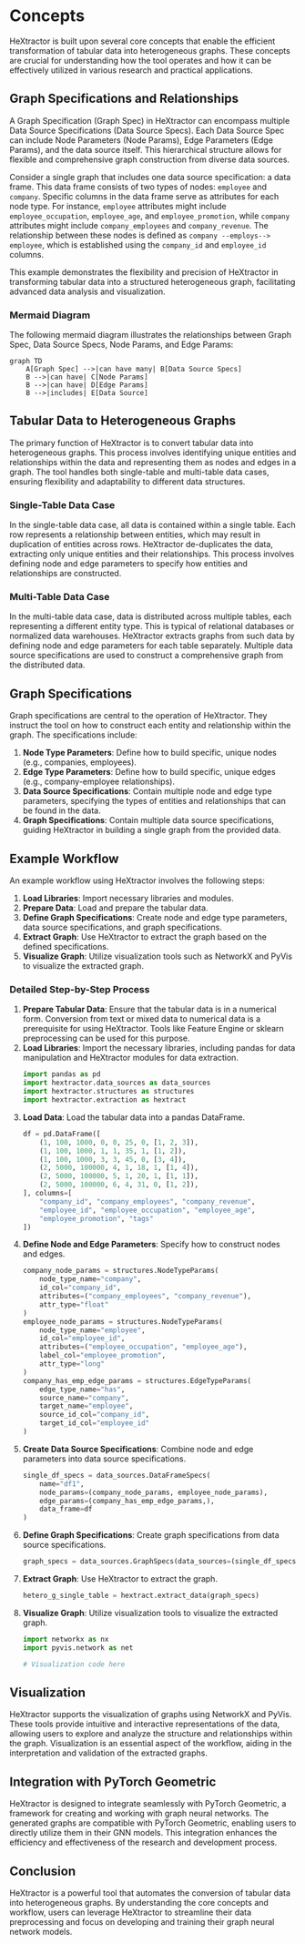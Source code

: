 # Concepts

HeXtractor is built upon several core concepts that enable the efficient transformation of tabular data into heterogeneous graphs. These concepts are crucial for understanding how the tool operates and how it can be effectively utilized in various research and practical applications.

## Graph Specifications and Relationships

A Graph Specification (Graph Spec) in HeXtractor can encompass multiple Data Source Specifications (Data Source Specs). Each Data Source Spec can include Node Parameters (Node Params), Edge Parameters (Edge Params), and the data source itself. This hierarchical structure allows for flexible and comprehensive graph construction from diverse data sources.

Consider a single graph that includes one data source specification: a data frame. This data frame consists of two types of nodes: `employee` and `company`. Specific columns in the data frame serve as attributes for each node type. For instance, `employee` attributes might include `employee_occupation`, `employee_age`, and `employee_promotion`, while `company` attributes might include `company_employees` and `company_revenue`. The relationship between these nodes is defined as `company --employs--> employee`, which is established using the `company_id` and `employee_id` columns.

This example demonstrates the flexibility and precision of HeXtractor in transforming tabular data into a structured heterogeneous graph, facilitating advanced data analysis and visualization.


### Mermaid Diagram

The following mermaid diagram illustrates the relationships between Graph Spec, Data Source Specs, Node Params, and Edge Params:

```mermaid
graph TD
    A[Graph Spec] -->|can have many| B[Data Source Specs]
    B -->|can have| C[Node Params]
    B -->|can have| D[Edge Params]
    B -->|includes| E[Data Source]
```


## Tabular Data to Heterogeneous Graphs

The primary function of HeXtractor is to convert tabular data into heterogeneous graphs. This process involves identifying unique entities and relationships within the data and representing them as nodes and edges in a graph. The tool handles both single-table and multi-table data cases, ensuring flexibility and adaptability to different data structures.

### Single-Table Data Case

In the single-table data case, all data is contained within a single table. Each row represents a relationship between entities, which may result in duplication of entities across rows. HeXtractor de-duplicates the data, extracting only unique entities and their relationships. This process involves defining node and edge parameters to specify how entities and relationships are constructed.

### Multi-Table Data Case

In the multi-table data case, data is distributed across multiple tables, each representing a different entity type. This is typical of relational databases or normalized data warehouses. HeXtractor extracts graphs from such data by defining node and edge parameters for each table separately. Multiple data source specifications are used to construct a comprehensive graph from the distributed data.

## Graph Specifications

Graph specifications are central to the operation of HeXtractor. They instruct the tool on how to construct each entity and relationship within the graph. The specifications include:

1. **Node Type Parameters**: Define how to build specific, unique nodes (e.g., companies, employees).
2. **Edge Type Parameters**: Define how to build specific, unique edges (e.g., company-employee relationships).
3. **Data Source Specifications**: Contain multiple node and edge type parameters, specifying the types of entities and relationships that can be found in the data.
4. **Graph Specifications**: Contain multiple data source specifications, guiding HeXtractor in building a single graph from the provided data.

## Example Workflow

An example workflow using HeXtractor involves the following steps:

1. **Load Libraries**: Import necessary libraries and modules.
2. **Prepare Data**: Load and prepare the tabular data.
3. **Define Graph Specifications**: Create node and edge type parameters, data source specifications, and graph specifications.
4. **Extract Graph**: Use HeXtractor to extract the graph based on the defined specifications.
5. **Visualize Graph**: Utilize visualization tools such as NetworkX and PyVis to visualize the extracted graph.

### Detailed Step-by-Step Process

1. **Prepare Tabular Data**: Ensure that the tabular data is in a numerical form. Conversion from text or mixed data to numerical data is a prerequisite for using HeXtractor. Tools like Feature Engine or sklearn preprocessing can be used for this purpose.
2. **Load Libraries**: Import the necessary libraries, including pandas for data manipulation and HeXtractor modules for data extraction.
   ```python
   import pandas as pd
   import hextractor.data_sources as data_sources
   import hextractor.structures as structures
   import hextractor.extraction as hextract
   ```
3. **Load Data**: Load the tabular data into a pandas DataFrame.
   ```python
   df = pd.DataFrame([
       (1, 100, 1000, 0, 0, 25, 0, [1, 2, 3]),
       (1, 100, 1000, 1, 1, 35, 1, [1, 2]),
       (1, 100, 1000, 3, 3, 45, 0, [3, 4]),
       (2, 5000, 100000, 4, 1, 18, 1, [1, 4]),
       (2, 5000, 100000, 5, 1, 20, 1, [1, 1]),
       (2, 5000, 100000, 6, 4, 31, 0, [1, 2]),
   ], columns=[
       "company_id", "company_employees", "company_revenue",
       "employee_id", "employee_occupation", "employee_age",
       "employee_promotion", "tags"
   ])
   ```
4. **Define Node and Edge Parameters**: Specify how to construct nodes and edges.
   ```python
   company_node_params = structures.NodeTypeParams(
       node_type_name="company",
       id_col="company_id",
       attributes=("company_employees", "company_revenue"),
       attr_type="float"
   )
   employee_node_params = structures.NodeTypeParams(
       node_type_name="employee",
       id_col="employee_id",
       attributes=("employee_occupation", "employee_age"),
       label_col="employee_promotion",
       attr_type="long"
   )
   company_has_emp_edge_params = structures.EdgeTypeParams(
       edge_type_name="has",
       source_name="company",
       target_name="employee",
       source_id_col="company_id",
       target_id_col="employee_id"
   )
   ```
5. **Create Data Source Specifications**: Combine node and edge parameters into data source specifications.
   ```python
   single_df_specs = data_sources.DataFrameSpecs(
       name="df1",
       node_params=(company_node_params, employee_node_params),
       edge_params=(company_has_emp_edge_params,),
       data_frame=df
   )
   ```
6. **Define Graph Specifications**: Create graph specifications from data source specifications.
   ```python
   graph_specs = data_sources.GraphSpecs(data_sources=(single_df_specs,))
   ```
7. **Extract Graph**: Use HeXtractor to extract the graph.
   ```python
   hetero_g_single_table = hextract.extract_data(graph_specs)
   ```
8. **Visualize Graph**: Utilize visualization tools to visualize the extracted graph.
   ```python
   import networkx as nx
   import pyvis.network as net

   # Visualization code here
   ```

## Visualization

HeXtractor supports the visualization of graphs using NetworkX and PyVis. These tools provide intuitive and interactive representations of the data, allowing users to explore and analyze the structure and relationships within the graph. Visualization is an essential aspect of the workflow, aiding in the interpretation and validation of the extracted graphs.

## Integration with PyTorch Geometric

HeXtractor is designed to integrate seamlessly with PyTorch Geometric, a framework for creating and working with graph neural networks. The generated graphs are compatible with PyTorch Geometric, enabling users to directly utilize them in their GNN models. This integration enhances the efficiency and effectiveness of the research and development process.

## Conclusion

HeXtractor is a powerful tool that automates the conversion of tabular data into heterogeneous graphs. By understanding the core concepts and workflow, users can leverage HeXtractor to streamline their data preprocessing and focus on developing and training their graph neural network models.

